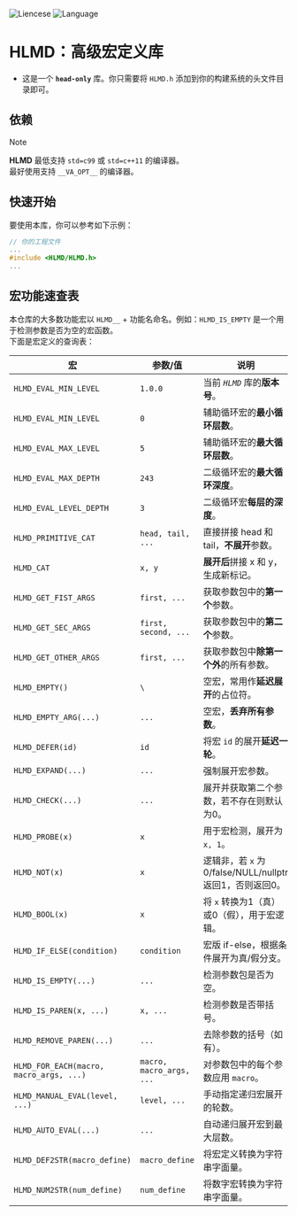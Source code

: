 ![Liencese](https://img.shields.io/badge/Liencese-Apache_2.0-blue)     ![Language](https://img.shields.io/badge/Language-C/C++-red)

# HLMD：高级宏定义库
<!-- <details>
    <summary><strong>目录</strong></summary>
  -[依赖](#依赖)
</details> -->

* 这是一个 **`head-only`** 库。你只需要将 `HLMD.h` 添加到你的构建系统的头文件目录即可。

## 依赖
> [!NOTE]
> **HLMD** 最低支持 `std=c99` 或 `std=c++11` 的编译器。<br>
> 最好使用支持 `__VA_OPT__` 的编译器。

## 快速开始
要使用本库，你可以参考如下示例：
```cpp
// 你的工程文件
...
#include <HLMD/HLMD.h>
...
```

## 宏功能速查表
本仓库的大多数功能宏以 `HLMD__` + 功能名命名。例如：`HLMD_IS_EMPTY` 是一个用于检测参数是否为空的宏函数。<br>
下面是宏定义的查询表：<br>

|宏|参数/值|说明|
|-|-|-|
|`HLMD_EVAL_MIN_LEVEL`|`1.0.0` |当前 *`HLMD`* 库的**版本号**。|
|`HLMD_EVAL_MIN_LEVEL`|`0` |辅助循环宏的**最小循环层数**。|
|`HLMD_EVAL_MAX_LEVEL`|`5` |辅助循环宏的**最大循环层数**。|
|`HLMD_EVAL_MAX_DEPTH`|`243` |二级循环宏的**最大循环深度**。|
|`HLMD_EVAL_LEVEL_DEPTH`|`3` |二级循环宏**每层的深度**。|
|`HLMD_PRIMITIVE_CAT`|`head, tail, ...`|直接拼接 head 和 tail，**不展开**参数。|
|`HLMD_CAT`|`x, y`|**展开后**拼接 x 和 y，生成新标记。|
|`HLMD_GET_FIST_ARGS`|`first, ...`|获取参数包中的**第一个**参数。|
|`HLMD_GET_SEC_ARGS`|`first, second, ...`|获取参数包中的**第二个**参数。|
|`HLMD_GET_OTHER_ARGS`|`first, ...`|获取参数包中**除第一个外**的所有参数。|
|`HLMD_EMPTY()`|`\`|空宏，常用作**延迟展开**的占位符。|
|`HLMD_EMPTY_ARG(...)`|`...`|空宏，**丢弃所有参数**。|
|`HLMD_DEFER(id)`|`id`|将宏 `id` 的展开**延迟一轮**。|
|`HLMD_EXPAND(...)`|`...`|强制展开宏参数。|
|`HLMD_CHECK(...)`|`...`|展开并获取第二个参数，若不存在则默认为0。|
|`HLMD_PROBE(x)`|`x`|用于宏检测，展开为 `x, 1`。|
|`HLMD_NOT(x)`|`x`|逻辑非，若 `x` 为 0/false/NULL/nullptr 返回1，否则返回0。|
|`HLMD_BOOL(x)`|`x`|将 `x` 转换为1（真）或0（假），用于宏逻辑。|
|`HLMD_IF_ELSE(condition)`|`condition`|宏版 if-else，根据条件展开为真/假分支。|
|`HLMD_IS_EMPTY(...)`|`...`|检测参数包是否为空。|
|`HLMD_IS_PAREN(x, ...)`|`x, ...`|检测参数是否带括号。|
|`HLMD_REMOVE_PAREN(...)`|`...`|去除参数的括号（如有）。|
|`HLMD_FOR_EACH(macro, macro_args, ...)`|`macro, macro_args, ...`|对参数包中的每个参数应用 `macro`。|
|`HLMD_MANUAL_EVAL(level, ...)`|`level, ...`|手动指定递归宏展开的轮数。|
|`HLMD_AUTO_EVAL(...)`|`...`|自动递归展开宏到最大层数。|
|`HLMD_DEF2STR(macro_define)`|`macro_define`|将宏定义转换为字符串字面量。|
|`HLMD_NUM2STR(num_define)`|`num_define`|将数字宏转换为字符串字面量。|


